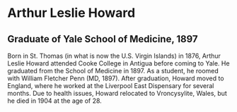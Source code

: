 # Arthur Leslie Howard
## Graduate of Yale School of Medicine, 1897
Born in St. Thomas (in what is now the U.S. Virgin Islands) in 1876, Arthur Leslie Howard attended Cooke College in Antigua before coming to Yale. He graduated from the School of Medicine in 1897. As a student, he roomed with William Fletcher Penn (MD, 1897). After graduation, Howard moved to England, where he worked at the Liverpool East Dispensary for several months. Due to health issues, Howard relocated to Vroncysylite, Wales, but he died in 1904 at the age of 28.
